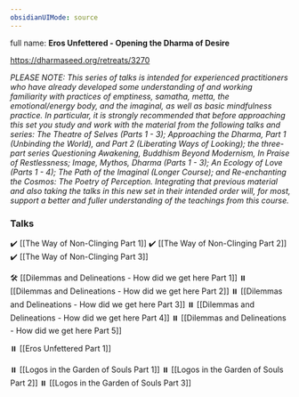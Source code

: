 ```yaml
---
obsidianUIMode: source
---
```

full name: **Eros Unfettered - Opening the Dharma of Desire**

https://dharmaseed.org/retreats/3270

_PLEASE NOTE: This series of talks is intended for experienced practitioners who have already developed some understanding of and working familiarity with practices of emptiness, samatha, metta, the emotional/energy body, and the imaginal, as well as basic mindfulness practice. In particular, it is strongly recommended that before approaching this set you study and work with the material from the following talks and series: The Theatre of Selves (Parts 1 - 3); Approaching the Dharma, Part 1 (Unbinding the World), and Part 2 (Liberating Ways of Looking); the three-part series Questioning Awakening, Buddhism Beyond Modernism, In Praise of Restlessness; Image, Mythos, Dharma (Parts 1 - 3); An Ecology of Love (Parts 1 - 4); The Path of the Imaginal (Longer Course); and Re-enchanting the Cosmos: The Poetry of Perception. Integrating that previous material and also taking the talks in this new set in their intended order will, for most, support a better and fuller understanding of the teachings from this course._
<br/>

### Talks
✔️ [[The Way of Non-Clinging Part 1]]
✔️ [[The Way of Non-Clinging Part 2]]
✔️ [[The Way of Non-Clinging Part 3]]

🛠️ [[Dilemmas and Delineations - How did we get here Part 1]]
⏸️ [[Dilemmas and Delineations - How did we get here Part 2]]
⏸️ [[Dilemmas and Delineations - How did we get here Part 3]]
⏸️ [[Dilemmas and Delineations - How did we get here Part 4]]
⏸️ [[Dilemmas and Delineations - How did we get here Part 5]]

⏸️ [[Eros Unfettered Part 1]]

⏸️ [[Logos in the Garden of Souls Part 1]]
⏸️ [[Logos in the Garden of Souls Part 2]]
⏸️ [[Logos in the Garden of Souls Part 3]]
